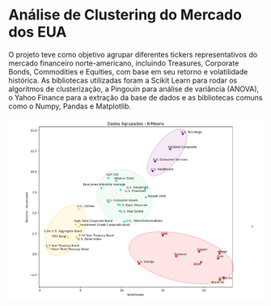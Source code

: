 # Análise de Clustering do Mercado dos EUA
O projeto teve como objetivo agrupar diferentes tickers representativos do mercado financeiro norte-americano, incluindo Treasures, Corporate Bonds, Commodities e Equities, com base em seu retorno e volatilidade histórica. As bibliotecas utilizadas foram a Scikit Learn para rodar os algoritmos de clusterização, a Pingouin para análise de variância (ANOVA), o Yahoo Finance para a extração da base de dados e as bibliotecas comuns como o Numpy, Pandas e Matplotlib. 

<img src="https://github.com/emanuelprd/Data-Science/blob/main/cluster.png" alt="Clusters" width="700"/>
